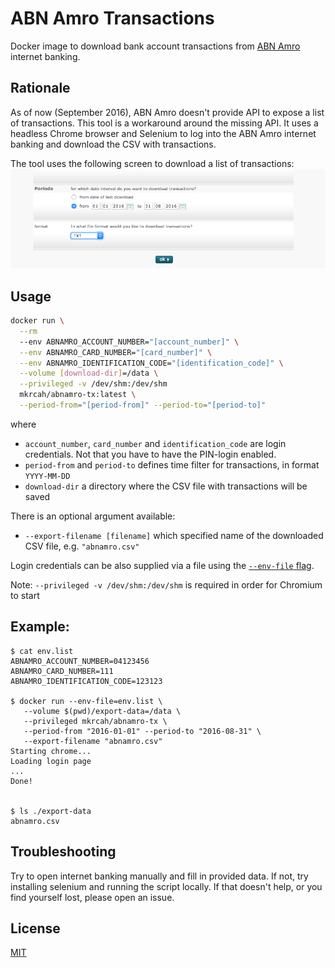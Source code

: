 # ABN Amro Transactions

Docker image to download bank account transactions 
from [ABN Amro](https://www.abnamro.nl) internet banking.

## Rationale
As of now (September 2016), ABN Amro doesn't provide API to expose a list
of transactions. This tool is a workaround around the missing API. It uses a headless
Chrome browser and Selenium to log into the ABN Amro internet banking and download
the CSV with transactions. 

The tool uses the following screen to download a list of transactions:
![Filter transactions](export.png)
 

## Usage

```bash
docker run \
  --rm 
  --env ABNAMRO_ACCOUNT_NUMBER="[account_number]" \
  --env ABNAMRO_CARD_NUMBER="[card_number]" \
  --env ABNAMRO_IDENTIFICATION_CODE="[identification_code]" \
  --volume [download-dir]=/data \
  --privileged -v /dev/shm:/dev/shm
  mkrcah/abnamro-tx:latest \
  --period-from="[period-from]" --period-to="[period-to]"
```

where
- `account_number`, `card_number` and `identification_code` are login credentials. Not that you have to have the PIN-login enabled.
- `period-from` and `period-to` defines time filter for transactions, in format `YYYY-MM-DD`
- `download-dir` a directory where the CSV file with transactions will be saved

There is an optional argument available:
- `--export-filename [filename]` which specified name of the downloaded CSV file, e.g. `"abnamro.csv"`

Login credentials can be also supplied via a file using the [`--env-file` flag](https://docs.docker.com/engine/reference/commandline/run/#/set-environment-variables-e-env-env-file).

Note: `--privileged -v /dev/shm:/dev/shm` is required in order for Chromium to start 
## Example:

```
$ cat env.list
ABNAMRO_ACCOUNT_NUMBER=04123456
ABNAMRO_CARD_NUMBER=111
ABNAMRO_IDENTIFICATION_CODE=123123

$ docker run --env-file=env.list \
   --volume $(pwd)/export-data=/data \ 
   --privileged mkrcah/abnamro-tx \ 
   --period-from "2016-01-01" --period-to "2016-08-31" \
   --export-filename "abnamro.csv"
Starting chrome...
Loading login page
...
Done!


$ ls ./export-data
abnamro.csv
```


## Troubleshooting

Try to open internet banking manually and fill in provided data.
If not, try installing selenium and running the script locally.
If that doesn't help, or you find yourself lost, please open an issue.

## License
[MIT](http://choosealicense.com/licenses/mit/)


